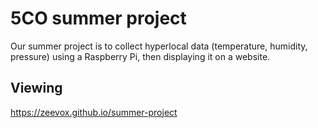 # 5CO summer project
Our summer project is to collect hyperlocal data (temperature, humidity, pressure) using a Raspberry Pi, then displaying it on a website.
## Viewing
https://zeevox.github.io/summer-project
